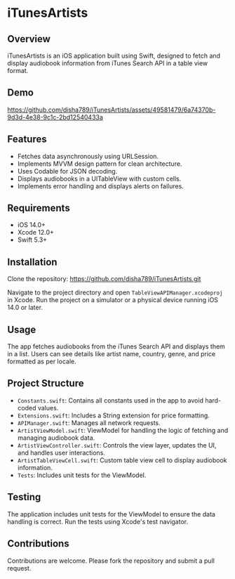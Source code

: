 # iTunesArtists

## Overview
iTunesArtists is an iOS application built using Swift, designed to fetch and display audiobook information from iTunes Search API in a table view format.

## Demo
https://github.com/disha789/iTunesArtists/assets/49581479/6a74370b-9d3d-4e38-9c1c-2bd12540433a

## Features
- Fetches data asynchronously using URLSession.
- Implements MVVM design pattern for clean architecture.
- Uses Codable for JSON decoding.
- Displays audiobooks in a UITableView with custom cells.
- Implements error handling and displays alerts on failures.

## Requirements
- iOS 14.0+
- Xcode 12.0+
- Swift 5.3+

## Installation
Clone the repository: https://github.com/disha789/iTunesArtists.git

Navigate to the project directory and open `TableViewAPIManager.xcodeproj` in Xcode. Run the project on a simulator or a physical device running iOS 14.0 or later.

## Usage
The app fetches audiobooks from the iTunes Search API and displays them in a list. Users can see details like artist name, country, genre, and price formatted as per locale.

## Project Structure
- `Constants.swift`: Contains all constants used in the app to avoid hard-coded values.
- `Extensions.swift`: Includes a String extension for price formatting.
- `APIManager.swift`: Manages all network requests.
- `ArtistViewModel.swift`: ViewModel for handling the logic of fetching and managing audiobook data.
- `ArtistViewController.swift`: Controls the view layer, updates the UI, and handles user interactions.
- `ArtistTableViewCell.swift`: Custom table view cell to display audiobook information.
- `Tests`: Includes unit tests for the ViewModel.

## Testing
The application includes unit tests for the ViewModel to ensure the data handling is correct. Run the tests using Xcode's test navigator.

## Contributions
Contributions are welcome. Please fork the repository and submit a pull request.
